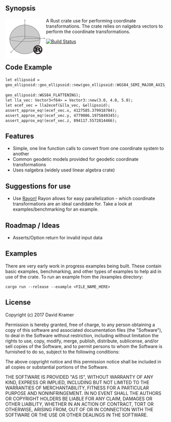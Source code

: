 
## Synopsis

<img src="logo.png" height="128" width="128" align="left">

A Rust crate use for performing coordinate transformations. The crate relies on nalgebra vectors to perform the coordinate transformations.

[![Build Status](https://travis-ci.org/DaveKram/coord_transforms.svg?branch=master)](https://travis-ci.org/DaveKram/coord_transforms)

<br>

## Code Example

```
let ellipsoid = geo_ellipsoid::geo_ellipsoid::new(geo_ellipsoid::WGS84_SEMI_MAJOR_AXIS_METERS, 
                                                    geo_ellipsoid::WGS84_FLATTENING);
let lla_vec: Vector3<f64> = Vector3::new(3.0, 4.0, 5.0);
let ecef_vec = lla2ecef(&lla_vec, &ellipsoid);
assert_approx_eq!(ecef_vec.x, 4127585.379918784);
assert_approx_eq!(ecef_vec.y, 4779006.1975849345);
assert_approx_eq!(ecef_vec.z, 894117.5572814466);
```

## Features

* Simple, one line function calls to convert from one coordinate system to another
* Common geodetic models provided for geodetic coordinate transformations
* Uses nalgebra (widely used linear algebra crate)

## Suggestions for use

* Use [Rayon!](https://github.com/rayon-rs/rayon "Rayon Github") Rayon allows for easy parallelization - which coordinate transformations are an ideal candidate for. Take a look at examples/benchmarking for an example.

## Roadmap / Ideas

* Asserts/Option return for invalid input data

## Examples

There are very early work in progress examples being built. These contain basic examples, benchmarking, and other types of examples to help aid in use of the crate. To run an example from the /examples directory:

```
cargo run --release --example <FILE_NAME_HERE>
```

## License

Copyright (c) 2017 David Kramer

Permission is hereby granted, free of charge, to any person obtaining a copy of this software and associated documentation files (the "Software"), to deal in the Software without restriction, including without limitation the rights to use, copy, modify, merge, publish, distribute, sublicense, and/or sell copies of the Software, and to permit persons to whom the Software is furnished to do so, subject to the following conditions:

The above copyright notice and this permission notice shall be included in all copies or substantial portions of the Software.

THE SOFTWARE IS PROVIDED "AS IS", WITHOUT WARRANTY OF ANY KIND, EXPRESS OR IMPLIED, INCLUDING BUT NOT LIMITED TO THE WARRANTIES OF MERCHANTABILITY, FITNESS FOR A PARTICULAR PURPOSE AND NONINFRINGEMENT. IN NO EVENT SHALL THE AUTHORS OR COPYRIGHT HOLDERS BE LIABLE FOR ANY CLAIM, DAMAGES OR OTHER LIABILITY, WHETHER IN AN ACTION OF CONTRACT, TORT OR OTHERWISE, ARISING FROM, OUT OF OR IN CONNECTION WITH THE SOFTWARE OR THE USE OR OTHER DEALINGS IN THE SOFTWARE.
